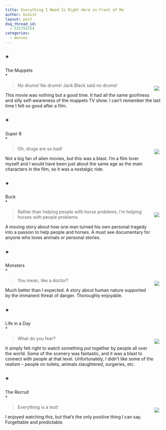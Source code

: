 ```yaml
---
title: Everything I Need Is Right Here in Front of Me
author: bsoist
layout: post
dsq_thread_id:
  - 531755154
categories:
  - movies
---
```

## *  
The Muppets  
*

<div style="float:right;padding:10px;">
  <a href="http://www.amazon.com/gp/product/B004EPZ03O/ref=as_li_ss_il?ie=UTF8&#038;tag=weifyoasme-20&#038;linkCode=as2&#038;camp=1789&#038;creative=390957&#038;creativeASIN=B004EPZ03O"><img border="0" src="http://ws.assoc-amazon.com/widgets/q?_encoding=UTF8&#038;Format=_SL110_&#038;ASIN=B004EPZ03O&#038;MarketPlace=US&#038;ID=AsinImage&#038;WS=1&#038;tag=weifyoasme-20&#038;ServiceVersion=20070822" /></a><img src="http://www.assoc-amazon.com/e/ir?t=weifyoasme-20&#038;l=as2&#038;o=1&#038;a=B004EPZ03O" width="1" height="1" border="0" alt="" style="border:none !important; margin:0px !important;" />
</div>

> No drums! No drums! Jack Black said no drums! 

This movie was nothing but a good time. It had all the same goofiness and silly self-awareness of the muppets TV show. I can&#8217;t remember the last time I felt so good after a film.

## *  
Super 8  
*

<div style="float:right;padding:10px;">
  <a href="http://www.amazon.com/gp/product/B0068TJLSY/ref=as_li_ss_il?ie=UTF8&#038;tag=weifyoasme-20&#038;linkCode=as2&#038;camp=1789&#038;creative=390957&#038;creativeASIN=B0068TJLSY"><img border="0" src="http://ws.assoc-amazon.com/widgets/q?_encoding=UTF8&#038;Format=_SL110_&#038;ASIN=B0068TJLSY&#038;MarketPlace=US&#038;ID=AsinImage&#038;WS=1&#038;tag=weifyoasme-20&#038;ServiceVersion=20070822" /></a><img src="http://www.assoc-amazon.com/e/ir?t=weifyoasme-20&#038;l=as2&#038;o=1&#038;a=B0068TJLSY" width="1" height="1" border="0" alt="" style="border:none !important; margin:0px !important;" /></p>
</div>

> Oh, drugs are so bad! 

Not a big fan of alien movies, but this was a blast. I&#8217;m a film lover myself and I would have been just about the same age as the main characters in the film, so it was a nostalgic ride. 

## *  
Buck  
*

<div style="float:right;padding:10px;">
  <a href="http://www.amazon.com/gp/product/B005E7SEMU/ref=as_li_ss_il?ie=UTF8&#038;tag=weifyoasme-20&#038;linkCode=as2&#038;camp=1789&#038;creative=390957&#038;creativeASIN=B005E7SEMU"><img border="0" src="http://ws.assoc-amazon.com/widgets/q?_encoding=UTF8&#038;Format=_SL110_&#038;ASIN=B005E7SEMU&#038;MarketPlace=US&#038;ID=AsinImage&#038;WS=1&#038;tag=weifyoasme-20&#038;ServiceVersion=20070822" /></a><img src="http://www.assoc-amazon.com/e/ir?t=weifyoasme-20&#038;l=as2&#038;o=1&#038;a=B005E7SEMU" width="1" height="1" border="0" alt="" style="border:none !important; margin:0px !important;" /></p>
</div>

> Rather than helping people with horse problems, I&#8217;m helping horses with people problems. 

A moving story about how one man turned his own personal tragedy into a passion to help people and horses. A must see documentary for anyone who loves animals or personal stories. 

## *  
Monsters  
*

<div style="float:right;padding:10px;">
  <a href="http://www.amazon.com/gp/product/B0044BY98K/ref=as_li_ss_il?ie=UTF8&#038;tag=weifyoasme-20&#038;linkCode=as2&#038;camp=1789&#038;creative=390957&#038;creativeASIN=B0044BY98K"><img border="0" src="http://ws.assoc-amazon.com/widgets/q?_encoding=UTF8&#038;Format=_SL110_&#038;ASIN=B0044BY98K&#038;MarketPlace=US&#038;ID=AsinImage&#038;WS=1&#038;tag=weifyoasme-20&#038;ServiceVersion=20070822" /></a><img src="http://www.assoc-amazon.com/e/ir?t=weifyoasme-20&#038;l=as2&#038;o=1&#038;a=B0044BY98K" width="1" height="1" border="0" alt="" style="border:none !important; margin:0px !important;" /></p>
</div>

> You mean, like a doctor? 

Much better than I expected. A story about human nature supported by the immanent threat of danger. Thoroughly enjoyable. 

## *  
Life in a Day  
*

<div style="float:right;padding:10px;">
  <a href="http://www.amazon.com/gp/product/B005HWAODY/ref=as_li_ss_il?ie=UTF8&#038;tag=weifyoasme-20&#038;linkCode=as2&#038;camp=1789&#038;creative=390957&#038;creativeASIN=B005HWAODY"><img border="0" src="http://ws.assoc-amazon.com/widgets/q?_encoding=UTF8&#038;Format=_SL110_&#038;ASIN=B005HWAODY&#038;MarketPlace=US&#038;ID=AsinImage&#038;WS=1&#038;tag=weifyoasme-20&#038;ServiceVersion=20070822" /></a><img src="http://www.assoc-amazon.com/e/ir?t=weifyoasme-20&#038;l=as2&#038;o=1&#038;a=B005HWAODY" width="1" height="1" border="0" alt="" style="border:none !important; margin:0px !important;" /></p>
</div>

> What do you fear? 

It simply felt right to watch something put together by people all over the world. Some of the scenery was fantastic, and it was a blast to connect with people at that level. Unfortunately, I didn&#8217;t like some of the realism &#8211; people on toilets, animals slaughtered, surgeries, etc. 

## *  
The Recruit  
*

<div style="float:right;padding:10px;">
  <a href="http://www.amazon.com/gp/product/B003SHYR7Y/ref=as_li_ss_il?ie=UTF8&#038;tag=weifyoasme-20&#038;linkCode=as2&#038;camp=1789&#038;creative=390957&#038;creativeASIN=B003SHYR7Y"><img border="0" src="http://ws.assoc-amazon.com/widgets/q?_encoding=UTF8&#038;Format=_SL110_&#038;ASIN=B003SHYR7Y&#038;MarketPlace=US&#038;ID=AsinImage&#038;WS=1&#038;tag=weifyoasme-20&#038;ServiceVersion=20070822" /></a><img src="http://www.assoc-amazon.com/e/ir?t=weifyoasme-20&#038;l=as2&#038;o=1&#038;a=B003SHYR7Y" width="1" height="1" border="0" alt="" style="border:none !important; margin:0px !important;" /></p>
</div>

> Everything is a test! 

I enjoyed watching this, but that&#8217;s the only positive thing I can say. Forgettable and predictable.
